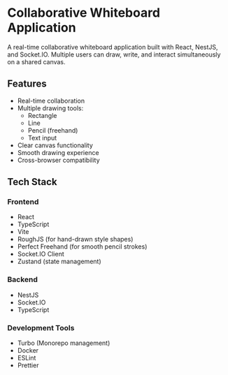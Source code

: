 # Collaborative Whiteboard Application

A real-time collaborative whiteboard application built with React, NestJS, and Socket.IO. Multiple users can draw, write, and interact simultaneously on a shared canvas.

## Features

- Real-time collaboration
- Multiple drawing tools:
  - Rectangle
  - Line
  - Pencil (freehand)
  - Text input
- Clear canvas functionality
- Smooth drawing experience
- Cross-browser compatibility

## Tech Stack

### Frontend
- React
- TypeScript
- Vite
- RoughJS (for hand-drawn style shapes)
- Perfect Freehand (for smooth pencil strokes)
- Socket.IO Client
- Zustand (state management)

### Backend
- NestJS
- Socket.IO
- TypeScript

### Development Tools
- Turbo (Monorepo management)
- Docker
- ESLint
- Prettier
